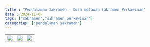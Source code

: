 ```yaml
---
title : "Pendalaman Sakramen : Dosa melawan Sakramen Perkawinan"
date : 2024-11-07
tags: ["sakramen","sakramen perkawinan"]
categories: ["pendalaman sakramen"]
---
```

| | | |
|---|---|---|
| ![](img/sakramen7nov241.avif) | ![](img/sakramen7nov24.avif) | ![](img/sakramen7nov242.avif) |